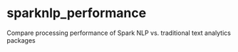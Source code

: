 # sparknlp_performance
Compare processing performance of Spark NLP vs. traditional text analytics packages
